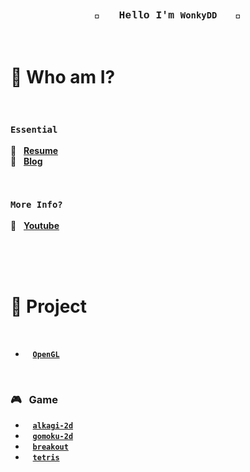 <div align="center" style="font-family:courier;">
 
 ###  🤗 &nbsp; Hello I'm <code>WonkyDD</code> &nbsp; 🤗
  <!-- ✅ 추가할것..!
  1. 한양대 홈페이지 배지
  2. notion resume 배지
  3. vercel hompage 배지

  1. img 폴더추가해서 내얼굴 왼쪽
  2. 배지들은 오른쪽에 배치
  -->

<!--   <div>  -->
<!--     <a href="https://velog.io/@wonkydd"><img src="https://img.shields.io/badge/wonkydd-3DDC84?style=flat-square&logo=Velog&logoColor=white"/></a> -->
<!--   </div> -->
</div>
<!-- <a href="https://solved.ac/bekpshsc01"><img src="http://mazassumnida.wtf/api/mini/generate_badge?boj=bekpshsc01"/></a> -->
<br>


# 📝 Who am I?


<br>


### <code>Essential</code>


📌 &nbsp; [**Resume**](https://portfolio-wonkydd.vercel.app/about)    
📌 &nbsp; [**Blog**](https://portfolio-wonkydd.vercel.app/blog) 


<br>


### <code>More Info?</code>
📌 &nbsp; [**Youtube**](https://www.youtube.com/channel/UCKpjQHbS_l3BUhh2OIra-nw)


<br>

<!-- #### <code>Leetcode</code> -->
<!-- #### 📌 &nbsp; **Leetcode** -->

<!-- <br> -->


<!-- #### <code>Codeforces</code> -->
<!-- #### 📌 &nbsp; **Codeforces** -->

<!-- <br> -->

<!-- #### <code>Baekjoon Online Judge</code> -->
<!-- #### 📌 &nbsp; **Baekjoon Online Judge** -->
<!-- [![Solved.ac프로필](http://mazassumnida.wtf/api/v2/generate_badge?boj=bekpshsc01)](https://solved.ac/bekpshsc01) -->
<!-- <div style="color: yellow"> asdf </div>-->

<!-- <br> -->

<!-- #### <code>Github Activity</code> -->
<!-- #### 📌 &nbsp; **Github Activity** -->
<!--   <img src="https://github-readme-stats.vercel.app/api/top-langs/?username=wonkyDD&theme=dracula&exclude_repo=Computer-Science-Engineering&layout=compact&langs_count=10"/> -->
  
  
<!-- ✅ 추가할것..!
1. https://github.com/callensm 참고할것
-->


<br>
<br>


# 🚀 Project

<br>

- &nbsp;&nbsp; <code>[**OpenGL**](https://github.com/wonkyDD/OpenGL.git)</code>
<!-- - [**OpenGL**](https://github.com/wonkyDD/OpenGL.git) -->
<!-- - **vulkan** (https://github.com/wonkyDD/vulkan) -->
<!-- - **gui** (https://github.com/wonkyDD/gui) -->

<br>

### 🎮 &nbsp; Game
- &nbsp;&nbsp; <code>[**alkagi-2d**](https://github.com/wonkyDD/alkagi-2d)</code>
- &nbsp;&nbsp; <code>[**gomoku-2d**](https://github.com/wonkyDD/gomoku-2d)</code>
- &nbsp;&nbsp; <code>[**breakout**](https://github.com/wonkyDD/breakout)</code>
- &nbsp;&nbsp; <code>[**tetris**](https://github.com/wonkyDD/tetris)</code>
